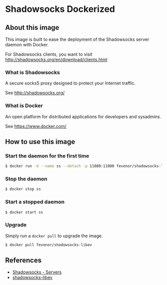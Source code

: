 # Shadowsocks Dockerized

## About this image

This image is built to ease the deployment of the Shadowsocks server daemon with Docker.

For Shadowsocks clients, you want to visit http://shadowsocks.org/en/download/clients.html

### What is Shadowsocks

A secure socks5 proxy designed to protect your Internet traffic.

See http://shadowsocks.org/

### What is Docker

An open platform for distributed applications for developers and sysadmins.

See https://www.docker.com/

## How to use this image

### Start the daemon for the first time

```bash
$ docker run -d --name ss --detach -p 11080:11080 fevenor/shadowsocks-libev -e PASSWORD="5ecret!"
```

### Stop the daemon

```bash
$ docker stop ss
```

### Start a stopped daemon

```bash
$ docker start ss
```

### Upgrade

Simply run a `docker pull` to upgrade the image.

```bash
$ docker pull fevenor/shadowsocks-libev
```

## References

* [Shadowsocks - Servers](http://shadowsocks.org/en/download/servers.html)
* [shadowsocks-libev](https://github.com/shadowsocks/shadowsocks-libev/blob/master/README.md)
